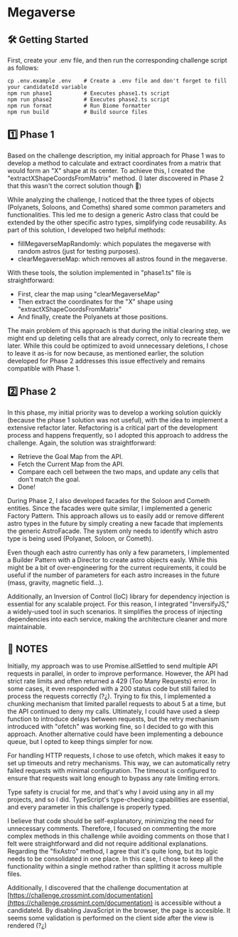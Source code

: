 # Megaverse

## 🛠 Getting Started

First, create your .env file, and then run the corresponding challenge script as follows:

```
cp .env.example .env    # Create a .env file and don't forget to fill your candidateId variable
npm run phase1          # Executes phase1.ts script
npm run phase2          # Executes phase2.ts script
npm run format          # Run Biome formatter
npm run build           # Build source files
```

## 1️⃣ Phase 1

Based on the challenge description, my initial approach for Phase 1 was to develop a method to calculate and extract coordinates from a matrix that would form an "X" shape at its center. To achieve this, I created the "extractXShapeCoordsFromMatrix" method. (I later discovered in Phase 2 that this wasn't the correct solution though 🥹)

While analyzing the challenge, I noticed that the three types of objects (Polyanets, Soloons, and Comeths) shared some common parameters and functionalities. This led me to design a generic Astro class that could be extended by the other specific astro types, simplifying code reusability. As part of this solution, I developed two helpful methods:

- fillMegaverseMapRandomly: which populates the megaverse with random astros (just for testing purposes).
- clearMegaverseMap: which removes all astros found in the megaverse.

With these tools, the solution implemented in "phase1.ts" file is straightforward:

- First, clear the map using "clearMegaverseMap"
- Then extract the coordinates for the "X" shape using "extractXShapeCoordsFromMatrix"
- And finally, create the Polyanets at those positions.

The main problem of this approach is that during the initial clearing step, we might end up deleting cells that are already correct, only to recreate them later. While this could be optimized to avoid unnecessary deletions, I chose to leave it as-is for now because, as mentioned earlier, the solution developed for Phase 2 addresses this issue effectively and remains compatible with Phase 1.

## 2️⃣ Phase 2

In this phase, my initial priority was to develop a working solution quickly (because the phase 1 solution was not useful), with the idea to implement a extensive refactor later. Refactoring is a critical part of the development process and happens frequently, so I adopted this approach to address the challenge. Again, the solution was straightforward:

- Retrieve the Goal Map from the API.
- Fetch the Current Map from the API.
- Compare each cell between the two maps, and update any cells that don't match the goal.
- Done!

During Phase 2, I also developed facades for the Soloon and Cometh entities. Since the facades were quite similar, I implemented a generic Factory Pattern. This approach allows us to easily add or remove different astro types in the future by simply creating a new facade that implements the generic AstroFacade. The system only needs to identify which astro type is being used (Polyanet, Soloon, or Cometh).

Even though each astro currently has only a few parameters, I implemented a Builder Pattern with a Director to create astro objects easly. While this might be a bit of over-engineering for the current requirements, it could be useful if the number of parameters for each astro increases in the future (mass, gravity, magnetic field...).

Additionally, an Inversion of Control (IoC) library for dependency injection is essential for any scalable project. For this reason, I integrated "InversifyJS," a widely-used tool in such scenarios. It simplifies the process of injecting dependencies into each service, making the architecture cleaner and more maintainable.

## 📝 NOTES

Initially, my approach was to use Promise.allSettled to send multiple API requests in parallel, in order to improve performance. However, the API had strict rate limits and often returned a 429 (Too Many Requests) error. In some cases, it even responded with a 200 status code but still failed to process the requests correctly (?¿). Trying to fix this, I implemented a chunking mechanism that limited parallel requests to about 5 at a time, but the API continued to deny my calls. Ultimately, I could have used a sleep function to introduce delays between requests, but the retry mechanism introduced with "ofetch" was working fine, so I decided to go with this approach. Another alternative could have been implementing a debounce queue, but I opted to keep things simpler for now.

For handling HTTP requests, I chose to use ofetch, which makes it easy to set up timeouts and retry mechanisms. This way, we can automatically retry failed requests with minimal configuration. The timeout is configured to ensure that requests wait long enough to bypass any rate limiting errors.

Type safety is crucial for me, and that's why I avoid using any in all my projects, and so I did. TypeScript's type-checking capabilities are essential, and every parameter in this challenge is properly typed.

I believe that code should be self-explanatory, minimizing the need for unnecessary comments. Therefore, I focused on commenting the more complex methods in this challenge while avoiding comments on those that I felt were straightforward and did not require additional explanations. Regarding the "fixAstro" method, I agree that it's quite long, but its logic needs to be consolidated in one place. In this case, I chose to keep all the functionality within a single method rather than splitting it across multiple files.

Additionally, I discovered that the challenge documentation at [https://challenge.crossmint.com/documentation](https://challenge.crossmint.com/documentation) is accessible without a candidateId. By disabling JavaScript in the browser, the page is accesible. It seems some validation is performed on the client side after the view is rendered (?¿)
